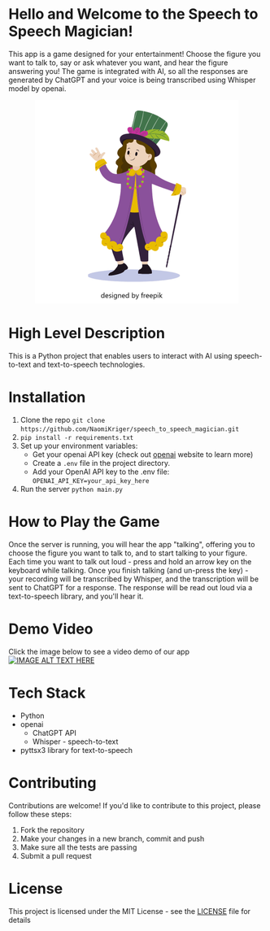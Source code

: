 # Hello and Welcome to the Speech to Speech Magician!
This app is a game designed for your entertainment!
Choose the figure you want to talk to, say or ask whatever you want, and hear the figure answering you!
The game is integrated with AI, so all the responses are generated by ChatGPT 
and your voice is being transcribed using Whisper model by openai.

<div style="text-align:center;">
  <img src=src/pics/magician.png width="400" alt="Magician">
</div>

# High Level Description
This is a Python project that enables users to interact with AI
using speech-to-text and text-to-speech technologies.


# Installation
1. Clone the repo `git clone https://github.com/NaomiKriger/speech_to_speech_magician.git`
2. `pip install -r requirements.txt`
3. Set up your environment variables:
   * Get your openai API key (check out [openai](https://openai.com) website to learn more)
   * Create a `.env` file in the project directory.
   * Add your OpenAI API key to the .env file: `OPENAI_API_KEY=your_api_key_here`
4. Run the server `python main.py`

# How to Play the Game
Once the server is running, you will hear the app "talking", 
offering you to choose the figure you want to talk to, and to start talking to your figure.
Each time you want to talk out loud - press and hold an arrow key on the keyboard while talking.
Once you finish talking (and un-press the key) - your recording will be transcribed by Whisper, 
and the transcription will be sent to ChatGPT for a response. 
The response will be read out loud via a text-to-speech library, and you'll hear it.

# Demo Video
Click the image below to see a video demo of our app
[![IMAGE ALT TEXT HERE](https://img.youtube.com/vi/-Y6dZFMWAbg/0.jpg)](https://www.youtube.com/watch?v=-Y6dZFMWAbg)


# Tech Stack
* Python
* openai
  * ChatGPT API
  * Whisper - speech-to-text
* pyttsx3 library for text-to-speech

# Contributing
Contributions are welcome! If you'd like to contribute to this project, please follow these steps:
1. Fork the repository
2. Make your changes in a new branch, commit and push
3. Make sure all the tests are passing
4. Submit a pull request

# License
This project is licensed under the MIT License - see the [LICENSE](LICENSE) file for details